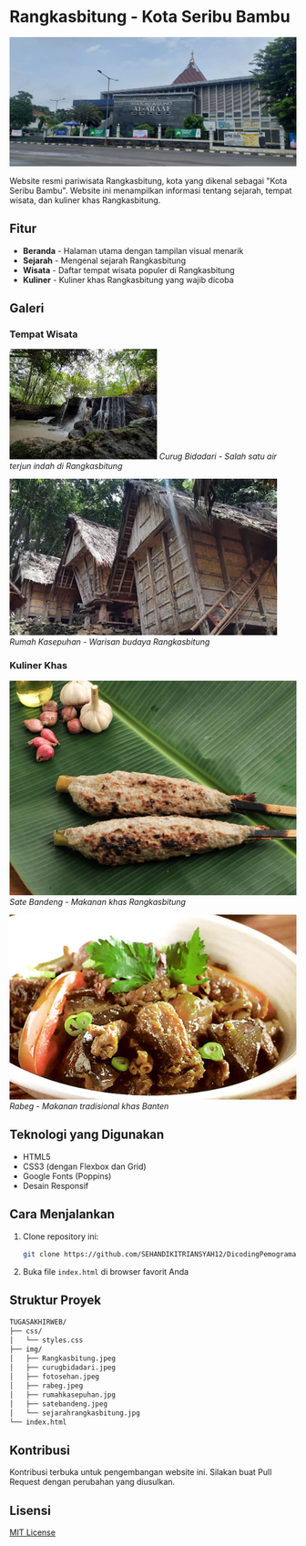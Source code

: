 # Rangkasbitung - Kota Seribu Bambu

![Rangkasbitung](img/Rangkasbitung.jpeg)

Website resmi pariwisata Rangkasbitung, kota yang dikenal sebagai "Kota Seribu Bambu". Website ini menampilkan informasi tentang sejarah, tempat wisata, dan kuliner khas Rangkasbitung.

## Fitur

- **Beranda** - Halaman utama dengan tampilan visual menarik
- **Sejarah** - Mengenal sejarah Rangkasbitung
- **Wisata** - Daftar tempat wisata populer di Rangkasbitung
- **Kuliner** - Kuliner khas Rangkasbitung yang wajib dicoba

## Galeri

### Tempat Wisata

![Curug Bidadari](img/curugbidadari.jpeg)
*Curug Bidadari - Salah satu air terjun indah di Rangkasbitung*

![Rumah Kasepuhan](img/rumahkasepuhan.jpg)
*Rumah Kasepuhan - Warisan budaya Rangkasbitung*

### Kuliner Khas

![Sate Bandeng](img/satebandeng.jpeg)
*Sate Bandeng - Makanan khas Rangkasbitung*

![Rabeg](img/rabeg.jpeg)
*Rabeg - Makanan tradisional khas Banten*

## Teknologi yang Digunakan

- HTML5
- CSS3 (dengan Flexbox dan Grid)
- Google Fonts (Poppins)
- Desain Responsif

## Cara Menjalankan

1. Clone repository ini:
   ```bash
   git clone https://github.com/SEHANDIKITRIANSYAH12/DicodingPemogramanweb.git
   ```

2. Buka file `index.html` di browser favorit Anda

## Struktur Proyek

```
TUGASAKHIRWEB/
├── css/
│   └── styles.css
├── img/
│   ├── Rangkasbitung.jpeg
│   ├── curugbidadari.jpeg
│   ├── fotosehan.jpeg
│   ├── rabeg.jpeg
│   ├── rumahkasepuhan.jpg
│   ├── satebandeng.jpeg
│   └── sejarahrangkasbitung.jpg
└── index.html
```

## Kontribusi

Kontribusi terbuka untuk pengembangan website ini. Silakan buat Pull Request dengan perubahan yang diusulkan.

## Lisensi

[MIT License](LICENSE)
